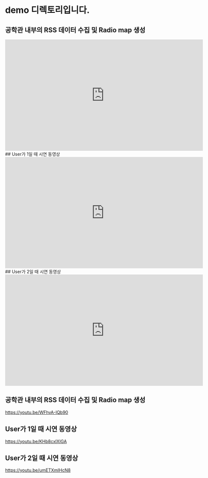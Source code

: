 # demo 디렉토리입니다.
## 공학관 내부의 RSS 데이터 수집 및 Radio map 생성
<iframe width="640" height="360" src="https://youtu.be/WFhvA-IQb90" frameborder="0" gesture="media" allowfullscreen=""></iframe>
## User가 1일 때 시연 동영상
<iframe width="640" height="360" src="https://youtu.be/KHb8cxlXIGA" frameborder="0" gesture="media" allowfullscreen=""></iframe>
## User가 2일 때 시연 동영상
<iframe width="640" height="360" src="https://youtu.be/umETXmIHcN8" frameborder="0" gesture="media" allowfullscreen=""></iframe>



## 공학관 내부의 RSS 데이터 수집 및 Radio map 생성
https://youtu.be/WFhvA-IQb90
## User가 1일 때 시연 동영상
https://youtu.be/KHb8cxlXIGA
## User가 2일 때 시연 동영상
https://youtu.be/umETXmIHcN8
